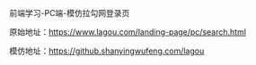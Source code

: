 前端学习-PC端-模仿拉勾网登录页

原始地址：https://www.lagou.com/landing-page/pc/search.html

模仿地址：https://github.shanyingwufeng.com/lagou
